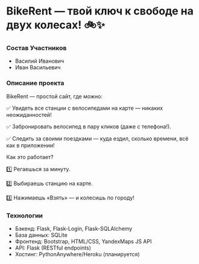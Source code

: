 # BikeRent — твой ключ к свободе на двух колесах! 🚲✨

### Состав Участников
* Василий Иванович
* Иван Васильевич

### Описание проекта
BikeRent — простой сайт, где можно:

✅ Увидеть все станции с велосипедами на карте — никаких неожиданностей!

✅ Забронировать велосипед в пару кликов (даже с телефона!).

✅ Следить за своими поездками — куда ездил, сколько времени, всё как в приложении!

Как это работает?

1️⃣ Регаешься за минуту.

2️⃣ Выбираешь станцию на карте.

3️⃣ Нажимаешь «Взять» — и колесишь по городу!

### Технологии
- Бэкенд: Flask, Flask-Login, Flask-SQLAlchemy
- База данных: SQLite
- Фронтенд: Bootstrap, HTML/CSS, YandexMaps JS API
- API: Flask (RESTful endpoints)
- Хостинг: PythonAnywhere/Heroku (планируется)

